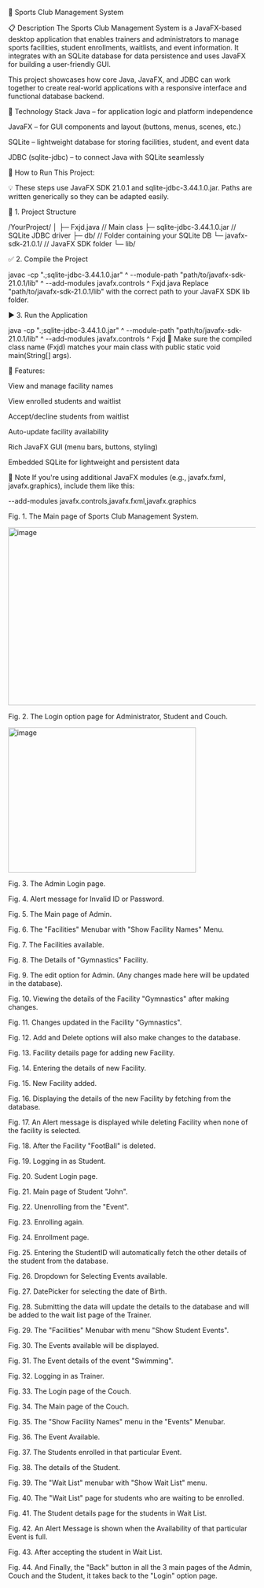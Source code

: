 🏀 Sports Club Management System

📋 Description
The Sports Club Management System is a JavaFX-based desktop application that enables trainers and administrators to manage sports facilities, student enrollments, waitlists, and event information. It integrates with an SQLite database for data persistence and uses JavaFX for building a user-friendly GUI.

This project showcases how core Java, JavaFX, and JDBC can work together to create real-world applications with a responsive interface and functional database backend.

🧰 Technology Stack
Java – for application logic and platform independence

JavaFX – for GUI components and layout (buttons, menus, scenes, etc.)

SQLite – lightweight database for storing facilities, student, and event data

JDBC (sqlite-jdbc) – to connect Java with SQLite seamlessly

🚀 How to Run This Project:

💡 These steps use JavaFX SDK 21.0.1 and sqlite-jdbc-3.44.1.0.jar. Paths are written generically so they can be adapted easily.

📁 1. Project Structure

/YourProject/
│
├─ Fxjd.java                    // Main class
├─ sqlite-jdbc-3.44.1.0.jar     // SQLite JDBC driver
├─ db/                          // Folder containing your SQLite DB
└─ javafx-sdk-21.0.1/           // JavaFX SDK folder
   └─ lib/
   
✅ 2. Compile the Project

javac -cp ".;sqlite-jdbc-3.44.1.0.jar" ^
    --module-path "path/to/javafx-sdk-21.0.1/lib" ^
    --add-modules javafx.controls ^
    Fxjd.java
Replace "path/to/javafx-sdk-21.0.1/lib" with the correct path to your JavaFX SDK lib folder.

▶️ 3. Run the Application

java -cp ".;sqlite-jdbc-3.44.1.0.jar" ^
    --module-path "path/to/javafx-sdk-21.0.1/lib" ^
    --add-modules javafx.controls ^
    Fxjd
🔄 Make sure the compiled class name (Fxjd) matches your main class with public static void main(String[] args).

🧪 Features:

View and manage facility names

View enrolled students and waitlist

Accept/decline students from waitlist

Auto-update facility availability

Rich JavaFX GUI (menu bars, buttons, styling)

Embedded SQLite for lightweight and persistent data

📌 Note
If you're using additional JavaFX modules (e.g., javafx.fxml, javafx.graphics), include them like this:

--add-modules javafx.controls,javafx.fxml,javafx.graphics


Fig. 1. The Main page of Sports Club Management System.

<img width="511" height="362" alt="image" src="https://github.com/user-attachments/assets/858ed734-3a0d-4fa0-bd4b-ae70c93ab594" />

Fig. 2. The Login option page for Administrator, Student and Couch.

<img width="382" height="295" alt="image" src="https://github.com/user-attachments/assets/a71f3313-3d7c-4007-9e9e-804973544d8c" />


Fig. 3. The Admin Login page.

Fig. 4. Alert message for Invalid ID or Password.

Fig. 5. The Main page of Admin.

Fig. 6. The "Facilities" Menubar with "Show Facility Names" Menu. 

Fig. 7. The Facilities available.


Fig. 8. The Details of "Gymnastics" Facility.


Fig. 9. The edit option for Admin. (Any changes made here will be updated in the database).

Fig. 10. Viewing the details of the Facility "Gymnastics" after making changes.

Fig. 11. Changes updated in the Facility "Gymnastics". 

Fig. 12. Add and Delete options will also make changes to the database.

Fig. 13. Facility details page for adding new Facility.

Fig. 14. Entering the details of new Facility.

Fig. 15. New Facility added.

Fig. 16. Displaying the details of the new Facility by fetching from the database.

Fig. 17. An Alert message is displayed while deleting Facility when none of the facility is selected.

Fig. 18. After the Facility "FootBall" is deleted.

Fig. 19. Logging in as Student.

Fig. 20. Sudent Login page.

Fig. 21. Main page of Student "John".

Fig. 22. Unenrolling from the "Event".

Fig. 23. Enrolling again.

Fig. 24. Enrollment page.

Fig. 25. Entering the StudentID will automatically fetch the other details of the student from the database.

Fig. 26.  Dropdown for Selecting Events available.

Fig. 27. DatePicker for selecting the date of Birth.

Fig. 28. Submitting the data will update the details to the database and will be added to the wait list page of the Trainer.

Fig. 29. The "Facilities" Menubar with menu "Show Student Events".

Fig. 30. The Events available will be displayed.

Fig. 31. The Event details of the event "Swimming".

Fig. 32. Logging in as Trainer.

Fig. 33. The Login page of the Couch.

Fig. 34. The Main page of the Couch.

Fig. 35. The "Show Facility Names" menu in the "Events" Menubar.

Fig. 36. The Event Available.

Fig. 37. The Students enrolled in that particular Event.

Fig. 38. The details of the Student.

Fig. 39. The "Wait List" menubar with "Show Wait List" menu.

Fig. 40. The "Wait List" page for students who are waiting to be enrolled.

Fig. 41. The Student details page for the students in Wait List.

Fig. 42. An Alert Message is shown when the Availability of that particular Event is full.

Fig. 43. After accepting the student in Wait List.

Fig. 44. And Finally, the "Back" button in all the 3 main pages of the Admin, Couch and the Student, it takes back to the "Login" option page.


